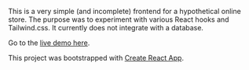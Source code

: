 This is a very simple (and incomplete) frontend for a hypothetical online store. The purpose was to experiment with various React hooks and Tailwind.css. It currently does not integrate with a database.

Go to the [live demo here](https://simple-react-storefront.herokuapp.com/).

This project was bootstrapped with [Create React App](https://github.com/facebook/create-react-app).

